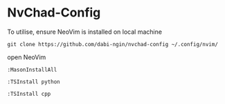 # NvChad-Config

To utilise, ensure NeoVim is installed on local machine


```
git clone https://github.com/dabi-ngin/nvchad-config ~/.config/nvim/
```

open NeoVim 

```
:MasonInstallAll
```

```
:TSInstall python
```

```
:TSInstall cpp 
```
